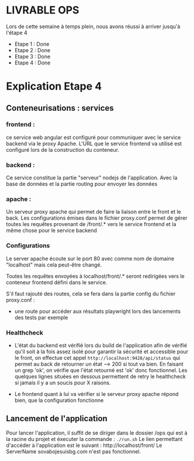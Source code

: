 # LIVRABLE OPS


Lors de cette semaine à temps plein, nous avons réussi à arriver jusqu'à l'étape 4

- Etape 1 : Done
- Etape 2 : Done 
- Etape 3 : Done
- Etape 4 : Done 

# Explication Etape 4

## Conteneurisations : services


### frontend :

 ce service web angular est configuré pour communiquer avec le service backend via le proxy Apache. L'URL que le service frontend va utilisé est configuré lors de la construction du conteneur.

### backend :

Ce service constitue la partie "serveur" nodejs de l'application. Avec la base de données et la partie routing pour envoyer les données


### apache :

Un serveur proxy apache qui permet de faire la liaison entre le front et le back. Les configurations émises dans le fichier proxy.conf permet de gérer toutes les requêtes provenant de <nomdedomaine>/front/.* vers le service frontend et la même chose pour le service backend

### Configurations

Le server apache écoute sur le port 80 avec comme nom de domaine "localhost" mais cela peut-être changé.

Toutes les requêtes envoyées à localhost/front/.* seront redirigées vers le conteneur frontend défini dans le service.

S'il faut rajouté des routes, cela se fera dans la partie config du fichier proxy.conf :
- une route pour accéder aux résultats playwright lors des lancements des tests par exemple


### Healthcheck

- L'état du backend est vérifié lors du build de l'application afin de vérifié qu'il soit à la fois assez isolé pour garantir la sécurité et accessible pour le front, on effectue cet appel ``http://localhost:9428/api/status`` qui permet au back de retourner un état --> 200 si tout va bien.
En faisant un grep 'ok', on vérifie que l'état retourné est 'ok' donc fonctionnel. Les quelques lignes situées en dessous permettent de retry le healthcheck si jamais il y a un soucis pour X raisons.

- Le frontend quant à lui va vérifier si le serveur proxy apache répond bien, que la configuration fonctionne





## Lancement de l'application

Pour lancer l'application, il suffit de se diriger dans le dossier /ops qui est à la racine du projet et éxecuter la commande : ``./run.sh``
Le lien permettant d'accéder à l'application est le suivant : http://localhost/front/
Le ServerName sovabojesuisbg.com n'est pas fonctionnel.






